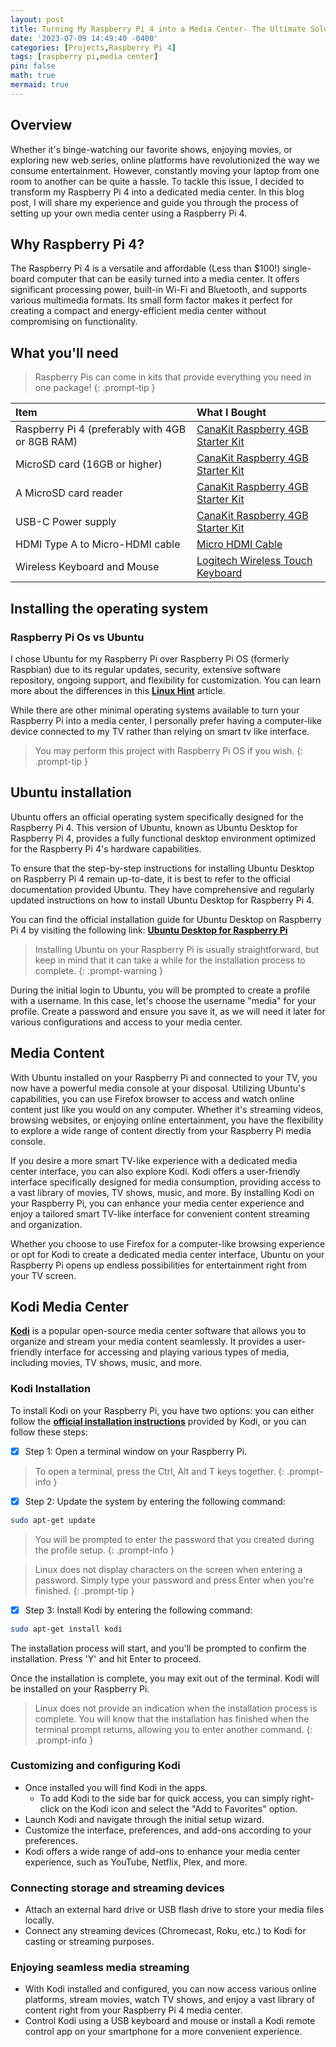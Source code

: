```yaml
---
layout: post
title: Turning My Raspberry Pi 4 into a Media Center- The Ultimate Solution for Seamless Online Content Streaming
date: '2023-07-09 14:49:40 -0400'
categories: [Projects,Raspberry Pi 4]
tags: [raspberry pi,media center]
pin: false
math: true
mermaid: true
---
```


## Overview
Whether it's binge-watching our favorite shows, enjoying movies, or exploring new web series, online platforms have revolutionized the way we consume entertainment. However, constantly moving your laptop from one room to another can be quite a hassle. To tackle this issue, I decided to transform my Raspberry Pi 4 into a dedicated media center. In this blog post, I will share my experience and guide you through the process of setting up your own media center using a Raspberry Pi 4.

## Why Raspberry Pi 4?
The Raspberry Pi 4 is a versatile and affordable (Less than $100!) single-board computer that can be easily turned into a media center. It offers significant processing power, built-in Wi-Fi and Bluetooth, and supports various multimedia formats. Its small form factor makes it perfect for creating a compact and energy-efficient media center without compromising on functionality.

## What you'll need
> Raspberry Pis can come in kits that provide everything you need in one package! 
{: .prompt-tip }

|  Item                       | What I Bought                                 |
|:-----------------------------|:---------------------------------------------|
|Raspberry Pi 4 (preferably with 4GB or 8GB RAM) |  <a target="_blank" href="https://www.amazon.com/CanaKit-Raspberry-4GB-Starter-Kit/dp/B07V5JTMV9/ref=sr_1_6?keywords=cana+kit+Pi+4+4GB+Starter+Kit+-+32GB&amp;sr=8-6&amp;ufe=app_do%253Aamzn1.fos.18630bbb-fcbb-42f8-9767-857e17e03685&_encoding=UTF8&tag=rhettcoleman-20&linkCode=ur2&linkId=67b0ba34748d187ab7d89de7a26ce815&camp=1789&creative=9325">CanaKit Raspberry 4GB Starter Kit</a> |
|MicroSD card (16GB or higher) |  <a target="_blank" href="https://www.amazon.com/CanaKit-Raspberry-4GB-Starter-Kit/dp/B07V5JTMV9/ref=sr_1_6?keywords=cana+kit+Pi+4+4GB+Starter+Kit+-+32GB&amp;sr=8-6&amp;ufe=app_do%253Aamzn1.fos.18630bbb-fcbb-42f8-9767-857e17e03685&_encoding=UTF8&tag=rhettcoleman-20&linkCode=ur2&linkId=67b0ba34748d187ab7d89de7a26ce815&camp=1789&creative=9325">CanaKit Raspberry 4GB Starter Kit</a> |
|A MicroSD card reader |  <a target="_blank" href="https://www.amazon.com/CanaKit-Raspberry-4GB-Starter-Kit/dp/B07V5JTMV9/ref=sr_1_6?keywords=cana+kit+Pi+4+4GB+Starter+Kit+-+32GB&amp;sr=8-6&amp;ufe=app_do%253Aamzn1.fos.18630bbb-fcbb-42f8-9767-857e17e03685&_encoding=UTF8&tag=rhettcoleman-20&linkCode=ur2&linkId=67b0ba34748d187ab7d89de7a26ce815&camp=1789&creative=9325">CanaKit Raspberry 4GB Starter Kit</a> |
|USB-C Power supply |  <a target="_blank" href="https://www.amazon.com/CanaKit-Raspberry-4GB-Starter-Kit/dp/B07V5JTMV9/ref=sr_1_6?keywords=cana+kit+Pi+4+4GB+Starter+Kit+-+32GB&amp;sr=8-6&amp;ufe=app_do%253Aamzn1.fos.18630bbb-fcbb-42f8-9767-857e17e03685&_encoding=UTF8&tag=rhettcoleman-20&linkCode=ur2&linkId=67b0ba34748d187ab7d89de7a26ce815&camp=1789&creative=9325">CanaKit Raspberry 4GB Starter Kit</a> |
|HDMI Type A to Micro-HDMI cable | <a target="_blank" href="https://www.amazon.com/Elebase-2-Pack-Compatible-Raspberry-Camera/dp/B088JYGZWX/ref=sr_1_4?keywords=HDMI%252BType%252BA%252Bto%252BMicro-HDMI%252Bcable&amp;sr=8-4&amp;th=1&_encoding=UTF8&tag=rhettcoleman-20&linkCode=ur2&linkId=62f4d116bda0f39cf3a99d0504e9266d&camp=1789&creative=9325">Micro HDMI Cable</a>   |
|Wireless Keyboard and Mouse |  <a target="_blank" href="https://www.amazon.com/Logitech-Wireless-Keyboard-Multi-Touch-Touchpad/dp/B005DKZTMG/ref=sr_1_4?keywords=wireless+keyboard+with+built+in+touchpad&amp;sr=8-4&_encoding=UTF8&tag=rhettcoleman-20&linkCode=ur2&linkId=d5a0a315c64efc209e514bbcafc98139&camp=1789&creative=9325">Logitech Wireless Touch Keyboard</a> |


## Installing the operating system
### Raspberry Pi Os vs Ubuntu
I chose Ubuntu for my Raspberry Pi over Raspberry Pi OS (formerly Raspbian) due to its regular updates, security, extensive software repository, ongoing support, and flexibility for customization. You can learn more about the differences in this [**Linux Hint**](https://linuxhint.com/raspberry-pi-os-vs-ubuntu/) article.

While there are other minimal operating systems available to turn your Raspberry Pi into a media center, I personally prefer having a computer-like device connected to my TV rather than relying on smart tv like interface.

> You may perform this project with Raspberry Pi OS if you wish.
{: .prompt-tip }

## Ubuntu installation
Ubuntu offers an official operating system specifically designed for the Raspberry Pi 4. This version of Ubuntu, known as Ubuntu Desktop for Raspberry Pi 4, provides a fully functional desktop environment optimized for the Raspberry Pi 4's hardware capabilities.

To ensure that the step-by-step instructions for installing Ubuntu Desktop on Raspberry Pi 4 remain up-to-date, it is best to refer to the official documentation provided Ubuntu. They have comprehensive and regularly updated instructions on how to install Ubuntu Desktop for Raspberry Pi 4.

You can find the official installation guide for Ubuntu Desktop on Raspberry Pi 4 by visiting the following link: [**Ubuntu Desktop for Raspberry Pi**](https://ubuntu.com/tutorials/how-to-install-ubuntu-desktop-on-raspberry-pi-4#1-overview)

> Installing Ubuntu on your Raspberry Pi is usually straightforward, but keep in mind that it can take a while for the installation process to complete.
{: .prompt-warning }

During the initial login to Ubuntu, you will be prompted to create a profile with a username. In this case, let's choose the username "media" for your profile. Create a password and ensure you save it, as we will need it later for various configurations and access to your media center.

## Media Content
With Ubuntu installed on your Raspberry Pi and connected to your TV, you now have a powerful media console at your disposal. Utilizing Ubuntu's capabilities, you can use Firefox browser to access and watch online content just like you would on any computer. Whether it's streaming videos, browsing websites, or enjoying online entertainment, you have the flexibility to explore a wide range of content directly from your Raspberry Pi media console.

If you desire a more smart TV-like experience with a dedicated media center interface, you can also explore Kodi. Kodi offers a user-friendly interface specifically designed for media consumption, providing access to a vast library of movies, TV shows, music, and more. By installing Kodi on your Raspberry Pi, you can enhance your media center experience and enjoy a tailored smart TV-like interface for convenient content streaming and organization.

Whether you choose to use Firefox for a computer-like browsing experience or opt for Kodi to create a dedicated media center interface, Ubuntu on your Raspberry Pi opens up endless possibilities for entertainment right from your TV screen.

## Kodi Media Center
[**Kodi**](https://kodi.tv/) is a popular open-source media center software that allows you to organize and stream your media content seamlessly. It provides a user-friendly interface for accessing and playing various types of media, including movies, TV shows, music, and more. 

### Kodi Installation
To install Kodi on your Raspberry Pi, you have two options: you can either follow the [**official installation instructions**](https://kodi.wiki/view/HOW-TO:Install_Kodi_on_Raspberry_Pi?https=1) provided by Kodi, or you can follow these steps:

- [X] Step 1: Open a terminal window on your Raspberry Pi.

> To open a terminal, press the Ctrl, Alt and T keys together.
{: .prompt-info }

- [X] Step 2: Update the system by entering the following command:

```bash
sudo apt-get update
```
> You will be prompted to enter the password that you created during the profile setup.
{: .prompt-info }

> Linux does not display characters on the screen when entering a password. Simply type your password and press Enter when you're finished.
{: .prompt-tip }

- [X] Step 3: Install Kodi by entering the following command:
```bash
sudo apt-get install kodi
```
The installation process will start, and you'll be prompted to confirm the installation. Press 'Y' and hit Enter to proceed.

Once the installation is complete, you may exit out of the terminal. Kodi will be installed on your Raspberry Pi.

> Linux does not provide an indication when the installation process is complete. You will know that the installation has finished when the terminal prompt returns, allowing you to enter another command.
{: .prompt-info }
 
### Customizing and configuring Kodi
- Once installed you will find Kodi in the apps. 
    + To add Kodi to the side bar for quick access, you can simply right-click on the Kodi icon and select the "Add to Favorites" option. 
- Launch Kodi and navigate through the initial setup wizard.
- Customize the interface, preferences, and add-ons according to your preferences.
- Kodi offers a wide range of add-ons to enhance your media center experience, such as YouTube, Netflix, Plex, and more.

### Connecting storage and streaming devices
- Attach an external hard drive or USB flash drive to store your media files locally.
- Connect any streaming devices (Chromecast, Roku, etc.) to Kodi for casting or streaming purposes.

### Enjoying seamless media streaming
- With Kodi installed and configured, you can now access various online platforms, stream movies, watch TV shows, and enjoy a vast library of content right from your Raspberry Pi 4 media center.
- Control Kodi using a USB keyboard and mouse or install a Kodi remote control app on your smartphone for a more convenient experience.


